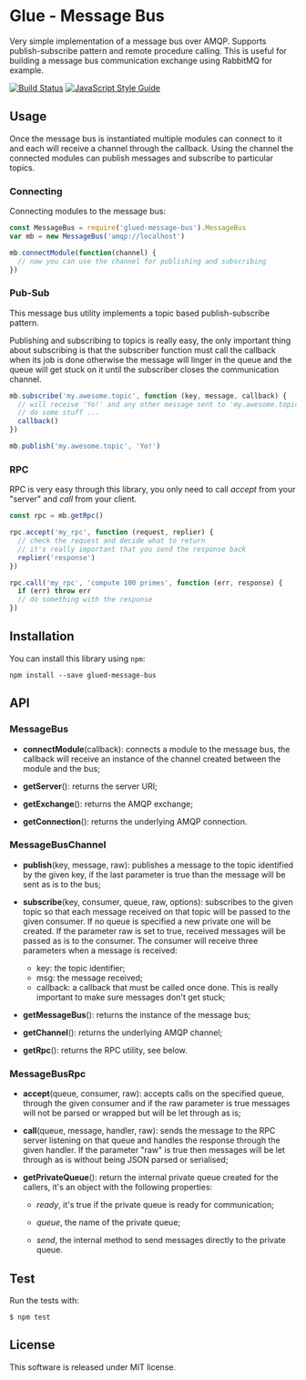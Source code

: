Glue - Message Bus
=====================

Very simple implementation of a message bus over AMQP. Supports publish-subscribe
pattern and remote procedure calling. This is useful for building a message bus
communication exchange using RabbitMQ for example.

[![Build Status](https://travis-ci.org/ggioffreda/glued-message-bus.svg?branch=master)](https://travis-ci.org/ggioffreda/glued-message-bus)
[![JavaScript Style Guide](https://img.shields.io/badge/code%20style-standard-brightgreen.svg)](http://standardjs.com/)

Usage
-----

Once the message bus is instantiated multiple modules can connect to it and
each will receive a channel through the callback. Using the channel the 
connected modules can publish messages and subscribe to particular topics.

### Connecting

Connecting modules to the message bus:

```javascript
const MessageBus = require('glued-message-bus').MessageBus
var mb = new MessageBus('amqp://localhost')

mb.connectModule(function(channel) {
  // now you can use the channel for publishing and subscribing
})
```

### Pub-Sub

This message bus utility implements a topic based publish-subscribe pattern.

Publishing and subscribing to topics is really easy, the only important thing
about subscribing is that the subscriber function must call the callback when its
job is done otherwise the message will linger in the queue and the queue will
get stuck on it until the subscriber closes the communication channel.

```javascript
mb.subscribe('my.awesome.topic', function (key, message, callback) {
  // will receive 'Yo!' and any other message sent to 'my.awesome.topic'
  // do some stuff ...
  callback()
})

mb.publish('my.awesome.topic', 'Yo!')
```

### RPC

RPC is very easy through this library, you only need to call *accept* from your
"server" and *call* from your client.

```javascript
const rpc = mb.getRpc()

rpc.accept('my_rpc', function (request, replier) {
  // check the request and decide what to return
  // it's really important that you send the response back
  replier('response')
})

rpc.call('my_rpc', 'compute 100 primes', function (err, response) {
  if (err) throw err
  // do something with the response
})
```

Installation
------------

You can install this library using `npm`:

    npm install --save glued-message-bus

API
---

### MessageBus

- **connectModule**(callback): connects a module to the message bus, the callback
  will receive an instance of the channel created between the module and the bus;

- **getServer**(): returns the server URI;

- **getExchange**(): returns the AMQP exchange;

- **getConnection**(): returns the underlying AMQP connection.

### MessageBusChannel

- **publish**(key, message, raw): publishes a message to the topic identified by the
  given key, if the last parameter is true than the message will be sent as is to
  the bus;

- **subscribe**(key, consumer, queue, raw, options): subscribes to the given topic 
  so that each message received on that topic will be passed to the given consumer. 
  If no queue is specified a new private one will be created. If the parameter raw
  is set to true, received messages will be passed as is to the consumer. The 
  consumer will receive three parameters when a message is received:
  - key: the topic identifier;
  - msg: the message received;
  - callback: a callback that must be called once done. This is really important
    to make sure messages don't get stuck;

- **getMessageBus**(): returns the instance of the message bus;

- **getChannel**(): returns the underlying AMQP channel;

- **getRpc**(): returns the RPC utility, see below.

### MessageBusRpc

- **accept**(queue, consumer, raw): accepts calls on the specified queue, through
  the given consumer and if the raw parameter is true messages will not be parsed
  or wrapped but will be let through as is;

- **call**(queue, message, handler, raw): sends the message to the RPC server
  listening on that queue and handles the response through the given handler. If
  the parameter "raw" is true then messages will be let through as is without
  being JSON parsed or serialised;

- **getPrivateQueue**(): return the internal private queue created for the
  callers, it's an object with the following properties:

  - *ready*, it's true if the private queue is ready for communication;

  - *queue*, the name of the private queue;

  - *send*, the internal method to send messages directly to the private queue.

Test
----

Run the tests with:

    $ npm test

License
-------

This software is released under MIT license.
